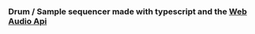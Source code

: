 ### Drum / Sample sequencer made with typescript and the [Web Audio Api](https://webaudioapi.com/)

